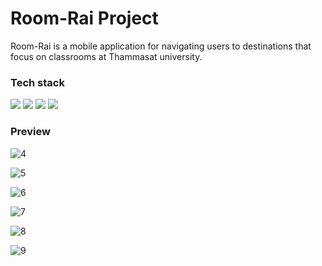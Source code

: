 # Room-Rai Project

Room-Rai is a mobile application for navigating users to destinations that focus on classrooms at Thammasat university.

### Tech stack
<a href="https://www.figma.com"><img src="https://img.shields.io/badge/Figma-F24E1E?style=for-the-badge&logo=figma&logoColor=white" /></a>
<a href="https://flutter.dev/"><img src="https://img.shields.io/badge/Flutter-02569B?style=for-the-badge&logo=flutter&logoColor=white" /></a>
<a href="https://dart.dev"><img src="https://img.shields.io/badge/Dart-0175C2?style=for-the-badge&logo=dart&logoColor=white" /></a>
<a href="https://developers.google.com/maps"><img src="https://img.shields.io/badge/Google_Cloud-4285F4?style=for-the-badge&logo=google-cloud&logoColor=white" /></a>

### Preview
![4](https://user-images.githubusercontent.com/78303835/209340223-330ce5e7-6a7a-4a97-a7a1-b72c46923191.png)

![5](https://user-images.githubusercontent.com/78303835/209340220-7677b7d1-eb68-4d99-ba94-ba6f162cf6e3.png)

![6](https://user-images.githubusercontent.com/78303835/209340200-66118bd6-2668-4dd2-8ff3-3fa5d9af012f.png)

![7](https://user-images.githubusercontent.com/78303835/209340196-3b37265a-e83e-4184-a312-9c798c007bfd.png)

![8](https://user-images.githubusercontent.com/78303835/209340190-95784a88-f833-4516-89dc-558900d8066f.png)

![9](https://user-images.githubusercontent.com/78303835/209340169-ff41ce8c-0d9d-47a4-8cd8-903561b3fba9.png)
